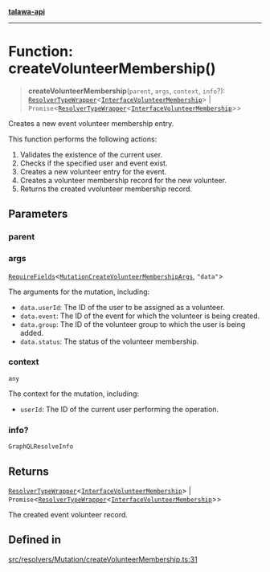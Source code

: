 [**talawa-api**](../../../../README.md)

***

# Function: createVolunteerMembership()

> **createVolunteerMembership**(`parent`, `args`, `context`, `info`?): [`ResolverTypeWrapper`](../../../../types/generatedGraphQLTypes/type-aliases/ResolverTypeWrapper.md)\<[`InterfaceVolunteerMembership`](../../../../models/VolunteerMembership/interfaces/InterfaceVolunteerMembership.md)\> \| `Promise`\<[`ResolverTypeWrapper`](../../../../types/generatedGraphQLTypes/type-aliases/ResolverTypeWrapper.md)\<[`InterfaceVolunteerMembership`](../../../../models/VolunteerMembership/interfaces/InterfaceVolunteerMembership.md)\>\>

Creates a new event volunteer membership entry.

This function performs the following actions:
1. Validates the existence of the current user.
2. Checks if the specified user and event exist.
3. Creates a new volunteer entry for the event.
4. Creates a volunteer membership record for the new volunteer.
5. Returns the created vvolunteer membership record.

## Parameters

### parent

### args

[`RequireFields`](../../../../types/generatedGraphQLTypes/type-aliases/RequireFields.md)\<[`MutationCreateVolunteerMembershipArgs`](../../../../types/generatedGraphQLTypes/type-aliases/MutationCreateVolunteerMembershipArgs.md), `"data"`\>

The arguments for the mutation, including:
 - `data.userId`: The ID of the user to be assigned as a volunteer.
 - `data.event`: The ID of the event for which the volunteer is being created.
 - `data.group`: The ID of the volunteer group to which the user is being added.
 - `data.status`: The status of the volunteer membership.

### context

`any`

The context for the mutation, including:
  - `userId`: The ID of the current user performing the operation.

### info?

`GraphQLResolveInfo`

## Returns

[`ResolverTypeWrapper`](../../../../types/generatedGraphQLTypes/type-aliases/ResolverTypeWrapper.md)\<[`InterfaceVolunteerMembership`](../../../../models/VolunteerMembership/interfaces/InterfaceVolunteerMembership.md)\> \| `Promise`\<[`ResolverTypeWrapper`](../../../../types/generatedGraphQLTypes/type-aliases/ResolverTypeWrapper.md)\<[`InterfaceVolunteerMembership`](../../../../models/VolunteerMembership/interfaces/InterfaceVolunteerMembership.md)\>\>

The created event volunteer record.

## Defined in

[src/resolvers/Mutation/createVolunteerMembership.ts:31](https://github.com/Suyash878/talawa-api/blob/e4413cec641a837926071678fed3c7f67234e31e/src/resolvers/Mutation/createVolunteerMembership.ts#L31)
